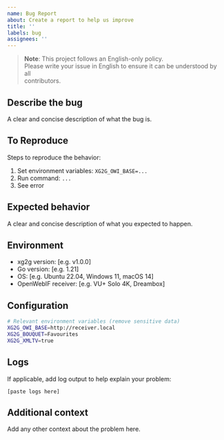 ```yaml
---
name: Bug Report
about: Create a report to help us improve
title: ''
labels: bug
assignees: ''
---
```


> **Note**: This project follows an English-only policy.  
> Please write your issue in English to ensure it can be understood by all  
> contributors.

## Describe the bug

A clear and concise description of what the bug is.

## To Reproduce

Steps to reproduce the behavior:

1. Set environment variables: `XG2G_OWI_BASE=...`
2. Run command: `...`
3. See error

## Expected behavior

A clear and concise description of what you expected to happen.

## Environment

- xg2g version: [e.g. v1.0.0]
- Go version: [e.g. 1.21]
- OS: [e.g. Ubuntu 22.04, Windows 11, macOS 14]
- OpenWebIF receiver: [e.g. VU+ Solo 4K, Dreambox]

## Configuration

```bash
# Relevant environment variables (remove sensitive data)
XG2G_OWI_BASE=http://receiver.local
XG2G_BOUQUET=Favourites
XG2G_XMLTV=true
```

## Logs

If applicable, add log output to help explain your problem:

```text
[paste logs here]
```

## Additional context

Add any other context about the problem here.
